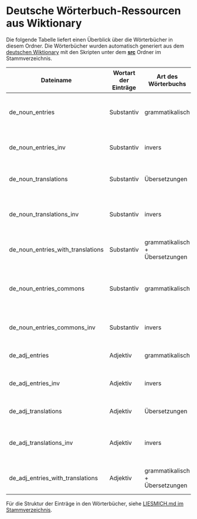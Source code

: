 # Deutsche Wörterbuch-Ressourcen aus Wiktionary

Die folgende Tabelle liefert einen Überblick über die Wörterbücher in diesem Ordner.
Die Wörterbücher wurden automatisch generiert aus dem [deutschen Wiktionary](https://de.wiktionary.org/wiki/Wiktionary:Hauptseite) mit den Skripten unter dem  **[src](../src/)** Ordner im Stammverzeichnis.

| Dateiname | Wortart der Einträge| Art des Wörterbuchs | Beschreibung |
| --- | --- | --- | --- |
| de_noun_entries | Substantiv | grammatikalisch | Enthält grammatikalische und verwendungsbezogene Informationen über deutsche Substantive. |
| de_noun_entries_inv | Substantiv | invers | Das inverse Wörterbuch zu de_noun_entries; ordnet Grundforme zu deklinierten Formen zu. |
| de_noun_translations | Substantiv | Übersetzungen | Enthält englische Übersetzungen von deutschen Substantiven und Abkürzungen. |
| de_noun_translations_inv | Substantiv | invers | Das inverse Wörterbuch zu de_noun_translations; ordnet deutsche Wörter zu englischen Übersetzungen zu. |
| de_noun_entries_with_translations | Substantiv | grammatikalisch + Übersetzungen | Fasst die Informationen in de_noun_entries und de_noun_translations zusammen. |
| de_noun_entries_commons | Substantiv | grammatikalisch | Ein Unterwörterbuch von de_noun_entries, das nur Substantive enthält, die keine Eigennamen, Abkürzungen oder Zahlklassifikatoren sind. |
| de_noun_entries_commons_inv | Substantiv | invers | Das inverse Wörterbuch zu de_noun_entries_commons; ordnet Grundforme zu deklinierten Formen zu. |
| de_adj_entries | Adjektiv | grammatikalisch | Enthält grammatikalische Informationen über deutsche Adjektive. |
| de_adj_entries_inv | Adjektiv | invers | Das inverse Wörterbuch zu de_adj_entries; ordnet Grundforme zu deklinierten Formen zu. |
| de_adj_translations | Adjektiv | Übersetzungen | Enthält englische Übersetzungen von deutschen Adjektiven. |
| de_adj_translations_inv | Adjektiv | invers | Das inverse Wörterbuch zu de_adj_translations; ordnet deutsche Wörter zu englischen Übersetzungen zu. |
| de_adj_entries_with_translations | Adjektiv | grammatikalisch + Übersetzungen | Fasst die Informationen in de_adj_entries und de_adj_translations zusammen. |

Für die Struktur der Einträge in den Wörterbücher, siehe [LIESMICH.md im Stammverzeichnis](../LIESMICH.md).
